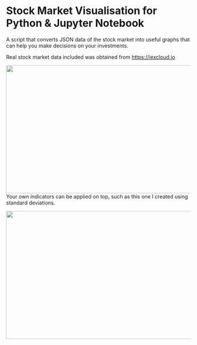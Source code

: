# Stock Market Visualisation for Python & Jupyter Notebook
A script that converts JSON data of the stock market into useful graphs that can help you make decisions on your investments.

Real stock market data included was obtained from https://iexcloud.io

<a href="https://imgur.com/vBb1RPA.png"><img src="https://imgur.com/vBb1RPA.png" align="left" height="350" width="600" ></a><br><br><br><br><br><br><br><br><br><br>

Your own indicators can be applied on top, such as this one I created using standard deviations.

<a href="https://imgur.com/ruK0nrf.png"><img src="https://imgur.com/ruK0nrf.png" align="left" height="350" width="600" ></a>
